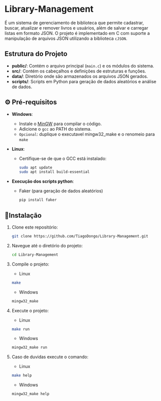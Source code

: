 # Library-Management

É um sistema de gerenciamento de biblioteca que permite cadastrar, buscar, atualizar e remover livros e usuários, além de salvar e carregar listas em formato JSON. O projeto é implementado em C com suporte a manipulação de arquivos JSON utilizando a biblioteca `cJSON`.

## Estrutura do Projeto

- **public/**: Contém o arquivo principal (`main.c`) e os módulos do sistema.
- **src/**: Contém os cabeçalhos e definições de estruturas e funções.
- **data/**: Diretório onde são armazenados os arquivos JSON gerados.
- **scripts/**: Scripts em Python para geração de dados aleatórios e análise de dados.

## ⚙ Pré-requisitos

- **Windows**:
  - Instale o [MinGW](https://sourceforge.net/projects/mingw/) para compilar o código.
  - Adicione o `gcc` ao PATH do sistema.
  - `Opcional`: duplique o executavel mingw32_make e o renomeio para `make`

- **Linux**:
  - Certifique-se de que o GCC está instalado:
    ```bash
    sudo apt update
    sudo apt install build-essential
    ```
- **Execução dos scripts python**:
  - Faker (para geração de dados aleatórios)
    ```bash
    pip install faker 
    ```

## 🚀Instalação

1. Clone este repositório:
   ```bash
   git clone https://github.com/TiagoDongo/Library-Management.git
   ```

2. Navegue até o diretório do projeto:
    ```bash
   cd Library-Management
   ```

3. Compile o projeto:
   - Linux
    ```bash
    make
    ```

    - Windows
    ```bash
    mingw32_make
    ```

4. Execute o projeto:
   - Linux
    ```bash
    make run
    ```

    - Windows
    ```bash
    mingw32_make run
    ```

5. Caso de duvidas execute o comando:
   - Linux
    ```bash
    make help
    ```

    - Windows
    ```bash
    mingw32_make help
    ```